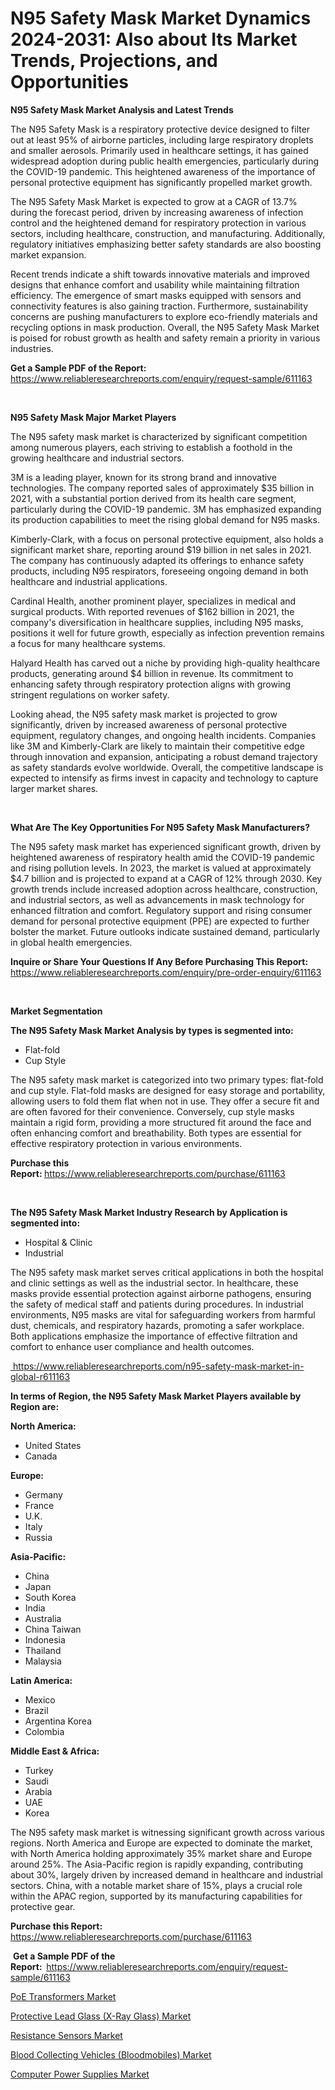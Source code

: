 <p><h1>N95 Safety Mask Market Dynamics 2024-2031: Also about Its Market Trends, Projections, and Opportunities</h1></p><p><strong>N95 Safety Mask Market Analysis and Latest Trends</strong></p>
<p><p>The N95 Safety Mask is a respiratory protective device designed to filter out at least 95% of airborne particles, including large respiratory droplets and smaller aerosols. Primarily used in healthcare settings, it has gained widespread adoption during public health emergencies, particularly during the COVID-19 pandemic. This heightened awareness of the importance of personal protective equipment has significantly propelled market growth.</p><p>The N95 Safety Mask Market is expected to grow at a CAGR of 13.7% during the forecast period, driven by increasing awareness of infection control and the heightened demand for respiratory protection in various sectors, including healthcare, construction, and manufacturing. Additionally, regulatory initiatives emphasizing better safety standards are also boosting market expansion. </p><p>Recent trends indicate a shift towards innovative materials and improved designs that enhance comfort and usability while maintaining filtration efficiency. The emergence of smart masks equipped with sensors and connectivity features is also gaining traction. Furthermore, sustainability concerns are pushing manufacturers to explore eco-friendly materials and recycling options in mask production. Overall, the N95 Safety Mask Market is poised for robust growth as health and safety remain a priority in various industries.</p></p>
<p><strong>Get a Sample PDF of the Report:&nbsp;</strong> <a href="https://www.reliableresearchreports.com/enquiry/request-sample/611163?utm_campaign=10&utm_medium=2&utm_source=Github&utm_content=ia&utm_term=29092024&utm_id=n95-safety-mask">https://www.reliableresearchreports.com/enquiry/request-sample/611163</a></p>
<p>&nbsp;</p>
<p><strong>N95 Safety Mask Major Market Players</strong></p>
<p><p>The N95 safety mask market is characterized by significant competition among numerous players, each striving to establish a foothold in the growing healthcare and industrial sectors.</p><p>3M is a leading player, known for its strong brand and innovative technologies. The company reported sales of approximately $35 billion in 2021, with a substantial portion derived from its health care segment, particularly during the COVID-19 pandemic. 3M has emphasized expanding its production capabilities to meet the rising global demand for N95 masks.</p><p>Kimberly-Clark, with a focus on personal protective equipment, also holds a significant market share, reporting around $19 billion in net sales in 2021. The company has continuously adapted its offerings to enhance safety products, including N95 respirators, foreseeing ongoing demand in both healthcare and industrial applications.</p><p>Cardinal Health, another prominent player, specializes in medical and surgical products. With reported revenues of $162 billion in 2021, the company's diversification in healthcare supplies, including N95 masks, positions it well for future growth, especially as infection prevention remains a focus for many healthcare systems.</p><p>Halyard Health has carved out a niche by providing high-quality healthcare products, generating around $4 billion in revenue. Its commitment to enhancing safety through respiratory protection aligns with growing stringent regulations on worker safety.</p><p>Looking ahead, the N95 safety mask market is projected to grow significantly, driven by increased awareness of personal protective equipment, regulatory changes, and ongoing health incidents. Companies like 3M and Kimberly-Clark are likely to maintain their competitive edge through innovation and expansion, anticipating a robust demand trajectory as safety standards evolve worldwide. Overall, the competitive landscape is expected to intensify as firms invest in capacity and technology to capture larger market shares.</p></p>
<p>&nbsp;</p>
<p><strong>What Are The Key Opportunities For N95 Safety Mask Manufacturers?</strong></p>
<p><p>The N95 safety mask market has experienced significant growth, driven by heightened awareness of respiratory health amid the COVID-19 pandemic and rising pollution levels. In 2023, the market is valued at approximately $4.7 billion and is projected to expand at a CAGR of 12% through 2030. Key growth trends include increased adoption across healthcare, construction, and industrial sectors, as well as advancements in mask technology for enhanced filtration and comfort. Regulatory support and rising consumer demand for personal protective equipment (PPE) are expected to further bolster the market. Future outlooks indicate sustained demand, particularly in global health emergencies.</p></p>
<p><strong>Inquire or Share Your Questions If Any Before Purchasing This Report:</strong> <a href="https://www.reliableresearchreports.com/enquiry/pre-order-enquiry/611163?utm_campaign=10&utm_medium=2&utm_source=Github&utm_content=ia&utm_term=29092024&utm_id=n95-safety-mask">https://www.reliableresearchreports.com/enquiry/pre-order-enquiry/611163</a></p>
<p>&nbsp;</p>
<p><strong>Market Segmentation</strong></p>
<p><strong>The N95 Safety Mask Market Analysis by types is segmented into:</strong></p>
<p><ul><li>Flat-fold</li><li>Cup Style</li></ul></p>
<p><p>The N95 safety mask market is categorized into two primary types: flat-fold and cup style. Flat-fold masks are designed for easy storage and portability, allowing users to fold them flat when not in use. They offer a secure fit and are often favored for their convenience. Conversely, cup style masks maintain a rigid form, providing a more structured fit around the face and often enhancing comfort and breathability. Both types are essential for effective respiratory protection in various environments.</p></p>
<p><strong>Purchase this Report:&nbsp;</strong><a href="https://www.reliableresearchreports.com/purchase/611163?utm_campaign=10&utm_medium=2&utm_source=Github&utm_content=ia&utm_term=29092024&utm_id=n95-safety-mask">https://www.reliableresearchreports.com/purchase/611163</a></p>
<p>&nbsp;</p>
<p><strong>The N95 Safety Mask Market Industry Research by Application is segmented into:</strong></p>
<p><ul><li>Hospital & Clinic</li><li>Industrial</li></ul></p>
<p><p>The N95 safety mask market serves critical applications in both the hospital and clinic settings as well as the industrial sector. In healthcare, these masks provide essential protection against airborne pathogens, ensuring the safety of medical staff and patients during procedures. In industrial environments, N95 masks are vital for safeguarding workers from harmful dust, chemicals, and respiratory hazards, promoting a safer workplace. Both applications emphasize the importance of effective filtration and comfort to enhance user compliance and health outcomes.</p></p>
<p><a href="https://www.reliableresearchreports.com/n95-safety-mask-market-in-global-r611163?utm_campaign=10&utm_medium=2&utm_source=Github&utm_content=ia&utm_term=29092024&utm_id=n95-safety-mask">&nbsp;https://www.reliableresearchreports.com/n95-safety-mask-market-in-global-r611163</a></p>
<p><strong>In terms of Region, the N95 Safety Mask Market Players available by Region are:</strong></p>
<p>
    <p> <strong> North America: </strong>
        <ul>
            <li>United States</li>
            <li>Canada</li>
        </ul>
        </p> 
    <p> <strong> Europe: </strong>
        <ul>
            <li>Germany</li>
            <li>France</li>
            <li>U.K.</li>
            <li>Italy</li>
            <li>Russia</li>
        </ul>
        </p> 
    <p> <strong> Asia-Pacific: </strong>
        <ul>
            <li>China</li>
            <li>Japan</li>
            <li>South Korea</li>
            <li>India</li>
            <li>Australia</li>
            <li>China Taiwan</li>
            <li>Indonesia</li>
            <li>Thailand</li>
            <li>Malaysia</li>
        </ul>
        </p> 
    <p> <strong> Latin America: </strong>
        <ul>
            <li>Mexico</li>
            <li>Brazil</li>
            <li>Argentina Korea</li>
            <li>Colombia</li>
        </ul>
        </p> 
    <p> <strong> Middle East & Africa: </strong>
        <ul>
            <li>Turkey</li>
            <li>Saudi</li>
            <li>Arabia</li>
            <li>UAE</li>
            <li>Korea</li>
        </ul>
    </p>
    </p>
<p><p>The N95 safety mask market is witnessing significant growth across various regions. North America and Europe are expected to dominate the market, with North America holding approximately 35% market share and Europe around 25%. The Asia-Pacific region is rapidly expanding, contributing about 30%, largely driven by increased demand in healthcare and industrial sectors. China, with a notable market share of 15%, plays a crucial role within the APAC region, supported by its manufacturing capabilities for protective gear.</p></p>
<p><strong>Purchase this Report: </strong><a href="https://www.reliableresearchreports.com/purchase/611163?utm_campaign=10&utm_medium=2&utm_source=Github&utm_content=ia&utm_term=29092024&utm_id=n95-safety-mask">https://www.reliableresearchreports.com/purchase/611163</a></p>
<p>&nbsp;<strong>Get a Sample PDF of the Report:&nbsp;&nbsp;</strong><a href="https://www.reliableresearchreports.com/enquiry/request-sample/611163?utm_campaign=10&utm_medium=2&utm_source=Github&utm_content=ia&utm_term=29092024&utm_id=n95-safety-mask">https://www.reliableresearchreports.com/enquiry/request-sample/611163</a></p>
<p><strong></strong></p>
<p><p><a href="https://issuu.com/reportprime-2/docs/poe-transformers-market-size-2030.p_3febd4755363b0?utm_campaign=10&utm_medium=2&utm_source=Github&utm_content=ia&utm_term=29092024&utm_id=n95-safety-mask">PoE Transformers Market</a></p><p><a href="https://github.com/ygfu6u/Market-Research-Report-List-1/blob/main/protective-lead-glass-x-ray-glass-market.md?utm_campaign=10&utm_medium=2&utm_source=Github&utm_content=ia&utm_term=29092024&utm_id=n95-safety-mask">Protective Lead Glass (X-Ray Glass) Market</a></p><p><a href="https://issuu.com/reportprime-2/docs/resistance-sensors-market-size-2030_bd633ba4dd2950?utm_campaign=10&utm_medium=2&utm_source=Github&utm_content=ia&utm_term=29092024&utm_id=n95-safety-mask">Resistance Sensors Market</a></p><p><a href="https://github.com/JubayerMia832/Market-Research-Report-List-1/blob/main/blood-collecting-vehicles-bloodmobiles-market.md?utm_campaign=10&utm_medium=2&utm_source=Github&utm_content=ia&utm_term=29092024&utm_id=n95-safety-mask">Blood Collecting Vehicles (Bloodmobiles) Market</a></p><p><a href="https://www.linkedin.com/pulse/global-computer-power-supplies-market-status-2024-2031-lr61f?utm_campaign=10&utm_medium=2&utm_source=Github&utm_content=ia&utm_term=29092024&utm_id=n95-safety-mask">Computer Power Supplies Market</a></p></p>